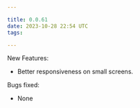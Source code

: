 ```yaml
---

title: 0.0.61
date: 2023-10-28 22:54 UTC
tags: 

---
```


New Features:

* Better responsiveness on small screens.

Bugs fixed:

* None


